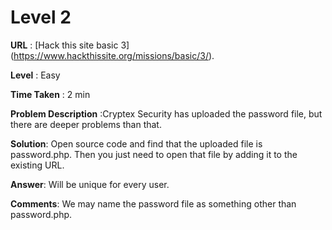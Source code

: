 # Level 2 #

**URL** : [Hack this site basic 3] (https://www.hackthissite.org/missions/basic/3/).

**Level** : Easy

**Time Taken** : 2 min

**Problem Description** :Cryptex Security has uploaded the password file, but there are deeper problems than that.

**Solution**: 
Open source code and find that the uploaded file is password.php. Then you just need to open that file by adding it to the existing URL.

**Answer**: Will be unique for every user.

**Comments**: We may name the password file as something other than password.php.

